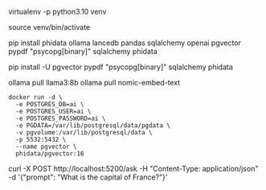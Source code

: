 
virtualenv -p python3.10 venv

source venv/bin/activate

pip install phidata ollama lancedb pandas sqlalchemy openai pgvector pypdf "psycopg[binary]" sqlalchemy phidata

pip install -U pgvector pypdf "psycopg[binary]" sqlalchemy phidata

ollama pull llama3:8b
ollama pull nomic-embed-text

```shell
docker run -d \
  -e POSTGRES_DB=ai \
  -e POSTGRES_USER=ai \
  -e POSTGRES_PASSWORD=ai \
  -e PGDATA=/var/lib/postgresql/data/pgdata \
  -v pgvolume:/var/lib/postgresql/data \
  -p 5532:5432 \
  --name pgvector \
  phidata/pgvector:16
```

curl -X POST http://localhost:5200/ask -H "Content-Type: application/json" -d '{"prompt": "What is the capital of France?"}'
